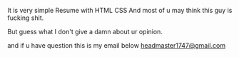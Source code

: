 It is very simple Resume with HTML CSS
And most of u may think this guy is fucking shit.

But guess what I don't give a damn about ur opinion.

and if u have question this is my email below
  headmaster1747@gmail.com
